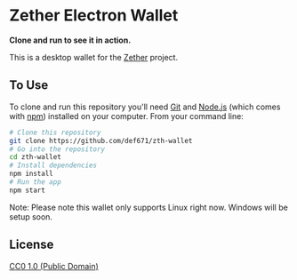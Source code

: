 # Zether Electron Wallet

**Clone and run to see it in action.**

This is a desktop wallet for the [Zether](https://zether.org/) project.

## To Use

To clone and run this repository you'll need [Git](https://git-scm.com) and [Node.js](https://nodejs.org/en/download/) (which comes with [npm](http://npmjs.com)) installed on your computer. From your command line:

```bash
# Clone this repository
git clone https://github.com/def671/zth-wallet
# Go into the repository
cd zth-wallet
# Install dependencies
npm install
# Run the app
npm start
```

Note: Please note this wallet only supports Linux right now.  Windows will be setup soon.

## License

[CC0 1.0 (Public Domain)](LICENSE.md)
